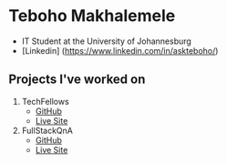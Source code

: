# Teboho Makhalemele
- IT Student at the University of Johannesburg
- [Linkedin] (https://www.linkedin.com/in/askteboho/)
      
## Projects I've worked on
1. TechFellows 
      - [GitHub](https://github.com/teboho/TechFellows)
      - [Live Site](https://techfellows.azurewebsites.net)
2. FullStackQnA 
      - [GitHub](https://github.com/teboho/fullstackqna)
      - [Live Site](https://fullstackqna.web.app)
